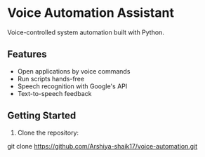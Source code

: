 # Voice Automation Assistant

Voice-controlled system automation built with Python.

## Features

- Open applications by voice commands  
- Run scripts hands-free  
- Speech recognition with Google's API  
- Text-to-speech feedback


## Getting Started

1. Clone the repository:

git clone https://github.com/Arshiya-shaik17/voice-automation.git
